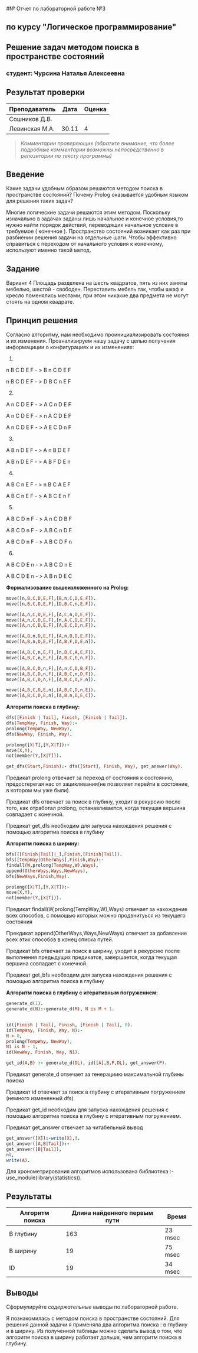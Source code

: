 #№ Отчет по лабораторной работе №3
## по курсу "Логическое программирование"

## Решение задач методом поиска в пространстве состояний

### студент: Чурсина Наталья Алексеевна

## Результат проверки

| Преподаватель     | Дата         |  Оценка       |
|-------------------|--------------|---------------|
| Сошников Д.В. |              |               |
| Левинская М.А.|    30.11     |     4         |

> *Комментарии проверяющих (обратите внимание, что более подробные комментарии возможны непосредственно в репозитории по тексту программы)*

## Введение

Какие задачи удобным образом решаются методом поиска в пространстве состояний?
Почему Prolog оказывается удобным языком для решения таких задач?

Многие логические задачи решаются этим методом. Поскольку изначально в задачах заданы лишь начальное и конечное условия,то нужно найти порядок действий, переводящих начальное условие в требуемое ( конечное ). Пространство состояний возникает как раз при разбиении решения задачи на отдельные шаги. Чтобы эффективно справиться с переходом от начального условия к конечному, используют именно такой метод.

## Задание
Вариант 4
Площадь разделена на шесть квадратов, пять из них заняты мебелью, шестой - свободен. Переставить мебель так, чтобы шкаф и кресло поменялись местами, при этом никакие два предмета не могут стоять на одном квадрате.

## Принцип решения

Согласно алгоритму, нам необходимо проинициализировать состояния и их изменения.
Проанализируем нашу задачу с целью получения информациции о конфигурациях и их изменениях:

1)

n B C D E F - >  B n C D E F

n B C D E F - >  D B C n E F

2)

A n C D E F - > A C n D E F

A n C D E F - > n A C D E F

A n C D E F - > A E C D n F

3)

A B n D E F - > A n B D E F

A B n D E F - > A B F D E n

4)

A B C n E F - > n B C A E F

A B C n E F - > A B C E n F

5)

A B C D n F - > A n C D B F

A B C D n F - > A B C n D F

A B C D n F - > A B C D F n

6)

A B C D E n - > A B C D n E

A B C D E n - > A B n D E C

**Формализование вышеизложенного на Prolog:**

```prolog
move([n,B,C,D,E,F],[B,n,C,D,E,F]).
move([n,B,C,D,E,F],[D,B,C,n,E,F]).

move([A,n,C,D,E,F],[A,C,n,D,E,F]).
move([A,n,C,D,E,F],[n,A,C,D,E,F]).
move([A,n,C,D,E,F],[A,E,C,D,n,F]).

move([A,B,n,D,E,F],[A,n,B,D,E,F]).
move([A,B,n,D,E,F],[A,B,F,D,E,n]).

move([A,B,C,n,E,F],[n,B,C,A,E,F]).
move([A,B,C,n,E,F],[A,B,C,E,n,F]).

move([A,B,C,D,n,F],[A,n,C,D,B,F]).
move([A,B,C,D,n,F],[A,B,C,n,D,F]).
move([A,B,C,D,n,F],[A,B,C,D,F,n]).

move([A,B,C,D,E,n],[A,B,C,D,n,E]).
move([A,B,C,D,E,n],[A,B,n,D,E,C]).
```
**Алгоритм поиска в глубину:**
```prolog
dfs([Finish | Tail], Finish, [Finish | Tail]).
dfs(TempWay, Finish, Way):-
prolong(TempWay, NewWay),
dfs(NewWay, Finish, Way).

prolong([X|T],[Y,X|T]):-
move(X,Y),
not(member(Y,[X|T])).

get_dfs(Start,Finish):- dfs([Start], Finish, Way), get_answer(Way).
```
Предикат prolong отвечает за переход от состояния к состоянию, предостерегая нас от зацикливания(не позволяет перейти в состояние, в котором мы уже были).

Предикат dfs отвечает за поиск в глубину, уходит в рекурсию после того, как отработал prolong, останавливается, когда текущая вершина
совпадает с конечной.

Предикат get_dfs необходим для запуска нахождения решения с помощью алгоритма поиска в глубину

**Алгоритм поиска в ширину:**
```prolog
bfs([[Finish|Tail]|_],Finish,[Finish|Tail]).
bfs([TempWay|OtherWays],Finish,Way):-
findall(W,prolong(TempWay,W),Ways),
append(OtherWays,Ways,NewWays),
bfs(NewWays,Finish,Way).

prolong([X|T],[Y,X|T]):-
move(X,Y),
not(member(Y,[X|T])).

```
Предикат findall(W,prolong(TempWay,W),Ways) отвечает за нахождение всех способов, с помощью которых можно продвнитуься из текущего состояния

Прекдикат append(OtherWays,Ways,NewWays) отвечает за добавление всех этих способов в конец списка путей.

Предикат bfs отвечает за поиск в ширину, уходит в рекурсию после выполнения предыдущих предикатов, завершается, когда текущая вершина совпадает с конечной.

Предикат get_bfs необходим для запуска нахождения решения с помощью алгоритма поиска в глубину

**Алгоритм поиска в глубину с итеративным погружением:**
```prolog
generate_d(1).
generate_d(N):-generate_d(M), N is M + 1.


id([Finish | Tail], Finish, [Finish | Tail], 0).
id(TempWay, Finish, Way, N):-
N > 0,
prolong(TempWay, NewWay),
N1 is N - 1,
id(NewWay, Finish, Way, N1).

get_id(A,B) :- generate_d(DL), id([A],B,P,DL), get_answer(P).
```
Предикат generate_d отвечает за генерациию максимальной глубины поиска

Предикат id  отвечает за поиск в глубину с итеративным погружением (немного измененный dfs)

Предикат get_id необходим для запуска нахождения решения с помощью алгоритма поиска в глубину с итеративным погружением.


Предикат get_answer отвечает за читабельный вывод
```prolog
get_answer([X]):-write(X),!.
get_answer([A,B|Tail]):-
get_answer([B|Tail]),
nl,
write(A).
```

Для хронометрирования алгоритмов использована библиотека :- use_module(library(statistics)).


## Результаты

| Алгоритм поиска     | Длина найденного первым пути         |  Время    |
|-------------------------|----------------------------------------------|------------|
| В глубину                  |                  163                                        |  23 msec |
| В ширину                  |                  19                                          |  75 msec |
|             ID                   |                  19                                          | 34 msec  |



## Выводы

Сформулируйте *содержательные* выводы по лабораторной работе.

Я познакомилась с методом поиска в пространстве состояний. Для решения данной задачи я применяла два алгоритма поиска : в глубину и в ширину. Из полученной таблицы можно сделать вывод о том, что алгоритм поиска в ширину работает дольше, чем алгоритм поиска в глубину.

